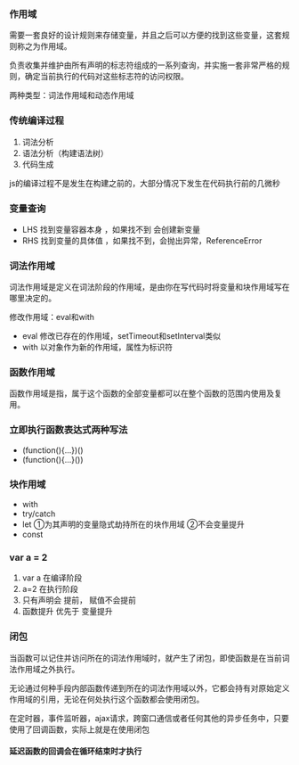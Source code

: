### 作用域
需要一套良好的设计规则来存储变量，并且之后可以方便的找到这些变量，这套规则称之为作用域。

负责收集并维护由所有声明的标志符组成的一系列查询，并实施一套非常严格的规则，确定当前执行的代码对这些标志符的访问权限。

两种类型：词法作用域和动态作用域

### 传统编译过程
1. 词法分析
2. 语法分析（构建语法树）
3. 代码生成

js的编译过程不是发生在构建之前的，大部分情况下发生在代码执行前的几微秒

### 变量查询
* LHS 找到变量容器本身 ，如果找不到 会创建新变量
* RHS 找到变量的具体值 ，如果找不到，会抛出异常，ReferenceError

### 词法作用域
词法作用域是定义在词法阶段的作用域，是由你在写代码时将变量和块作用域写在哪里决定的。

修改作用域：eval和with 

* eval 修改已存在的作用域，setTimeout和setInterval类似
* with 以对象作为新的作用域，属性为标识符

### 函数作用域
函数作用域是指，属于这个函数的全部变量都可以在整个函数的范围内使用及复用。

### 立即执行函数表达式两种写法
* (function(){...})()
* (function(){...}())

### 块作用域
* with
* try/catch
* let ①为其声明的变量隐式劫持所在的块作用域 ②不会变量提升
* const

### var a = 2
1. var a  在编译阶段
2. a=2 在执行阶段
3. 只有声明会 提前， 赋值不会提前
4. 函数提升 优先于 变量提升

### 闭包
当函数可以记住并访问所在的词法作用域时，就产生了闭包，即使函数是在当前词法作用域之外执行。

无论通过何种手段内部函数传递到所在的词法作用域以外，它都会持有对原始定义作用域的引用，无论在何处执行这个函数都会使用闭包。

在定时器，事件监听器，ajax请求，跨窗口通信或者任何其他的异步任务中，只要使用了回调函数，实际上就是在使用闭包

#### 延迟函数的回调会在循环结束时才执行
